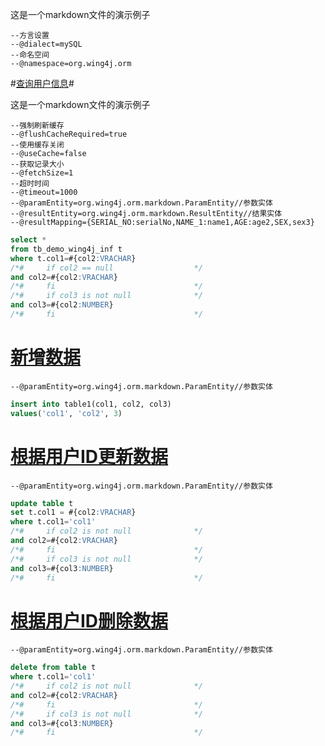 这是一个markdown文件的演示例子
```wing4j configure
--方言设置
--@dialect=mySQL
--命名空间
--@namespace=org.wing4j.orm
```
#[查询用户信息](selectDemo)#

这是一个markdown文件的演示例子
```wing4j param
--强制刷新缓存
--@flushCacheRequired=true
--使用缓存关闭
--@useCache=false
--获取记录大小
--@fetchSize=1
--超时时间
--@timeout=1000
--@paramEntity=org.wing4j.orm.markdown.ParamEntity//参数实体
--@resultEntity=org.wing4j.orm.markdown.ResultEntity//结果实体
--@resultMapping={SERIAL_NO:serialNo,NAME_1:name1,AGE:age2,SEX,sex3}
```
```sql
select * 
from tb_demo_wing4j_inf t
where t.col1=#{col2:VRACHAR}
/*#     if col2 == null                  */
and col2=#{col2:VRACHAR}
/*#     fi                               */
/*#     if col3 is not null              */
and col3=#{col2:NUMBER}
/*#     fi                               */
```


[新增数据](insert)
================================
```wing4j param
--@paramEntity=org.wing4j.orm.markdown.ParamEntity//参数实体
```
```sql
insert into table1(col1, col2, col3)
values('col1', 'col2', 3)
```


[根据用户ID更新数据](updateById)
================================
```wing4j param
--@paramEntity=org.wing4j.orm.markdown.ParamEntity//参数实体
```
```sql
update table t
set t.col1 = #{col2:VRACHAR}
where t.col1='col1'
/*#     if col2 is not null              */
and col2=#{col2:VRACHAR}
/*#     fi                               */
/*#     if col3 is not null              */
and col3=#{col3:NUMBER}
/*#     fi                               */
```


[根据用户ID删除数据](deleteById)
================================
```wing4j param
--@paramEntity=org.wing4j.orm.markdown.ParamEntity//参数实体
```
```sql
delete from table t
where t.col1='col1'
/*#     if col2 is not null              */
and col2=#{col2:VRACHAR}
/*#     fi                               */
/*#     if col3 is not null              */
and col3=#{col3:NUMBER}
/*#     fi                               */
```
